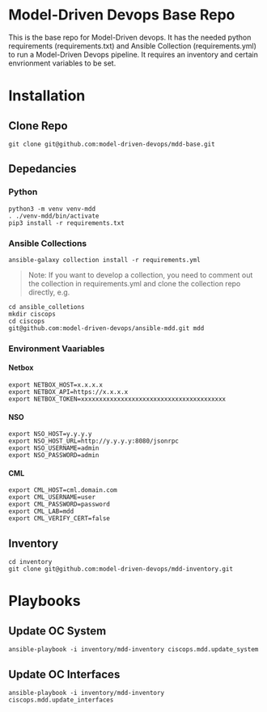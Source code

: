 # Model-Driven Devops Base Repo

This is the base repo for Model-Driven devops.  It has the needed python requirements (requirements.txt) and
Ansible Collection (requirements.yml) to run a Model-Driven Devops pipeline.  It requires an inventory and
certain envrionment variables to be set.

# Installation
## Clone Repo
```
git clone git@github.com:model-driven-devops/mdd-base.git
```

## Depedancies
### Python 
```
python3 -m venv venv-mdd
. ./venv-mdd/bin/activate
pip3 install -r requirements.txt
```
### Ansible Collections
```
ansible-galaxy collection install -r requirements.yml
```
> Note: If you want to develop a collection, you need to comment out the collection in requirements.yml and clone the collection repo directly, e.g.
```
cd ansible_colletions
mkdir ciscops
cd ciscops
git@github.com:model-driven-devops/ansible-mdd.git mdd
```
### Environment Vaariables
#### Netbox
```
export NETBOX_HOST=x.x.x.x
export NETBOX_API=https://x.x.x.x
export NETBOX_TOKEN=xxxxxxxxxxxxxxxxxxxxxxxxxxxxxxxxxxxxxxxx
```

#### NSO
```
export NSO_HOST=y.y.y.y
export NSO_HOST_URL=http://y.y.y.y:8080/jsonrpc
export NSO_USERNAME=admin
export NSO_PASSWORD=admin
```

#### CML
```
export CML_HOST=cml.domain.com
export CML_USERNAME=user
export CML_PASSWORD=password
export CML_LAB=mdd
export CML_VERIFY_CERT=false
```

## Inventory
```
cd inventory
git clone git@github.com:model-driven-devops/mdd-inventory.git
```

# Playbooks
## Update OC System
```
ansible-playbook -i inventory/mdd-inventory ciscops.mdd.update_system
```

## Update OC Interfaces
```
ansible-playbook -i inventory/mdd-inventory ciscops.mdd.update_interfaces
```